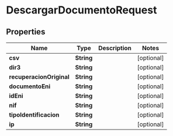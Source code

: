 # DescargarDocumentoRequest

## Properties
Name | Type | Description | Notes
------------ | ------------- | ------------- | -------------
**csv** | **String** |  |  [optional]
**dir3** | **String** |  |  [optional]
**recuperacionOriginal** | **String** |  |  [optional]
**documentoEni** | **String** |  |  [optional]
**idEni** | **String** |  |  [optional]
**nif** | **String** |  |  [optional]
**tipoIdentificacion** | **String** |  |  [optional]
**ip** | **String** |  |  [optional]
